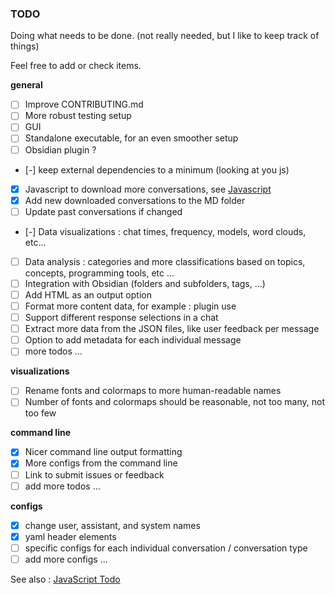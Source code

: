 ### TODO

Doing what needs to be done. (not really needed, but I like to keep track of things)

Feel free to add or check items.

**general**

- [ ] Improve CONTRIBUTING.md
- [ ] More robust testing setup
- [ ] GUI
- [ ] Standalone executable, for an even smoother setup
- [ ] Obsidian plugin ?
- [-] keep external dependencies to a minimum (looking at you js)
- [x] Javascript to download more conversations, see [Javascript](js)
- [x] Add new downloaded conversations to the MD folder
- [ ] Update past conversations if changed
- [-] Data visualizations : chat times, frequency, models, word clouds, etc...
- [ ] Data analysis : categories and more classifications based on topics, concepts, programming tools, etc ...
- [ ] Integration with Obsidian (folders and subfolders, tags, ...)
- [ ] Add HTML as an output option
- [ ] Format more content data, for example : plugin use
- [ ] Support different response selections in a chat
- [ ] Extract more data from the JSON files, like user feedback per message
- [ ] Option to add metadata for each individual message
- [ ] more todos ...

**visualizations**

- [ ] Rename fonts and colormaps to more human-readable names
- [ ] Number of fonts and colormaps should be reasonable, not too many, not too few

**command line**

- [x] Nicer command line output formatting
- [x] More configs from the command line
- [ ] Link to submit issues or feedback
- [ ] add more todos ...

**configs**

- [x] change user, assistant, and system names
- [x] yaml header elements
- [ ] specific configs for each individual conversation / conversation type
- [ ] add more configs ...

See also : [JavaScript Todo](js/how_to_use.md#still-working-on)
